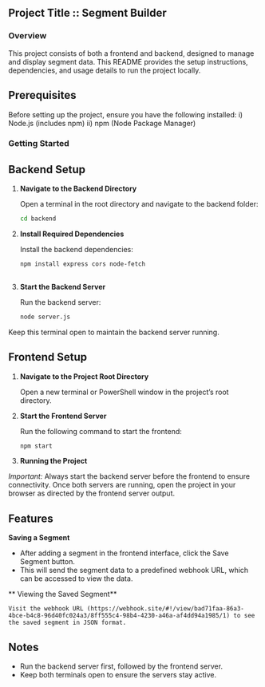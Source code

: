 ## Project Title :: Segment Builder

### Overview
   This project consists of both a frontend and backend, designed to manage and display segment data. This README provides the setup instructions, dependencies, and usage details to run the project locally.

## Prerequisites
  Before setting up the project, ensure you have the following installed:
    i) Node.js (includes npm)
   ii) npm (Node Package Manager)

### Getting Started
## Backend Setup

1. **Navigate to the Backend Directory**

   Open a terminal in the root directory and navigate to the backend folder:
    
   ```bash
   cd backend

2. **Install Required Dependencies**

   Install the backend dependencies:
   ```bash
   npm install express cors node-fetch
        
3. **Start the Backend Server**

    Run the backend server:
    ```bash
    node server.js
    
Keep this terminal open to maintain the backend server running.

## Frontend Setup

1. **Navigate to the Project Root Directory**

   Open a new terminal or PowerShell window in the project’s root directory.
   
2. **Start the Frontend Server**

   Run the following command to start the frontend:
   ```bash
   npm start
   
3. **Running the Project**

  *Important:* Always start the backend server before the frontend to ensure connectivity.
  Once both servers are running, open the project in your browser as directed by the frontend server output.

## Features
**Saving a Segment**

* After adding a segment in the frontend interface, click the Save Segment button.
* This will send the segment data to a predefined webhook URL, which can be accessed to view the data.

** Viewing the Saved Segment**

    Visit the webhook URL (https://webhook.site/#!/view/bad71faa-86a3-4bce-b4c8-96d40fc024a3/8ff555c4-98b4-4230-a46a-af4dd94a1985/1) to see the saved segment in JSON format.

## Notes
  * Run the backend server first, followed by the frontend server.
  * Keep both terminals open to ensure the servers stay active.

  



     

